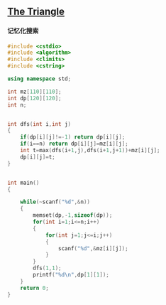 ## [The Triangle](https://cn.vjudge.net/problem/POJ-1163#author=0)

#### 记忆化搜索

```CPP
#include <cstdio>
#include <algorithm>
#include <climits>
#include <cstring>

using namespace std;

int mz[110][110];
int dp[120][120];
int n;


int dfs(int i,int j)
{
	if(dp[i][j]!=-1) return dp[i][j];
	if(i==n) return dp[i][j]=mz[i][j];
	int t=max(dfs(i+1,j),dfs(i+1,j+1))+mz[i][j];
	dp[i][j]=t;
}


int main()
{

	while(~scanf("%d",&n))
	{
		memset(dp,-1,sizeof(dp));
		for(int i=1;i<=n;i++)
		{
			for(int j=1;j<=i;j++)
			{
				scanf("%d",&mz[i][j]);
			}
		}
		dfs(1,1);
		printf("%d\n",dp[1][1]);
	}
	return 0;
}

```

